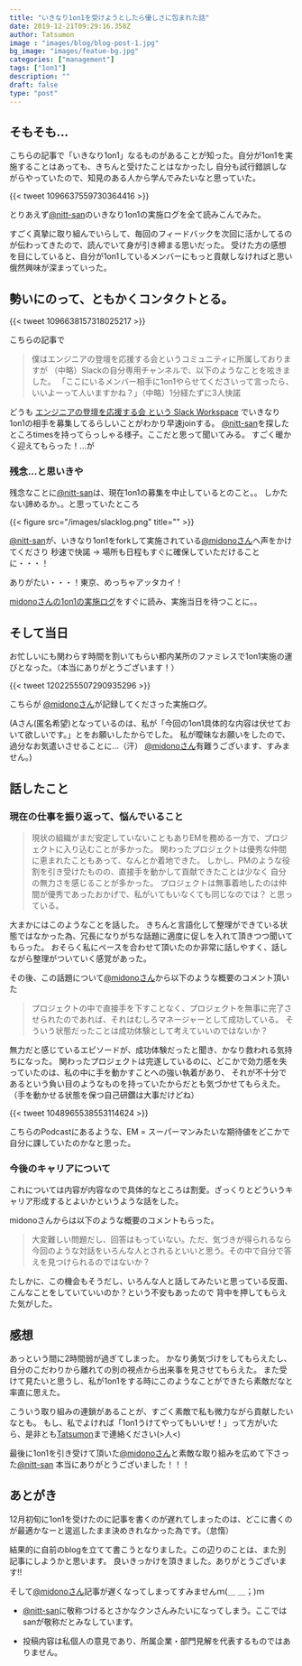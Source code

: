 ```yaml
---
title: "いきなり1on1を受けようとしたら優しさに包まれた話"
date: 2019-12-21T09:29:16.358Z
author: Tatsumon
image : "images/blog/blog-post-1.jpg"
bg_image: "images/featue-bg.jpg"
categories: ["management"]
tags: ["1on1"]
description: ""
draft: false
type: "post"
---
```

## そもそも...

こちらの記事で「いきなり1on1」なるものがあることが知った。自分が1on1を実施することはあっても、きちんと受けたことはなかったし 自分も試行錯誤しながらやっていたので、知見のある人から学んでみたいなと思っていた。

{{< tweet 1096637559730364416 >}}

とりあえず[@nitt-san](https://twitter.com/nitt_san)のいきなり1on1の実施ログを全て読みこんでみた。

すごく真摯に取り組んでいらして、毎回のフィードバックを次回に活かしてるのが伝わってきたので、読んでいて身が引き締まる思いだった。 受けた方の感想を目にしていると、自分が1on1しているメンバーにもっと貢献しなければと思い俄然興味が深まっていった。

## 勢いにのって、ともかくコンタクトとる。

{{< tweet 1096638157318025217 >}}

こちらの記事で

> 僕はエンジニアの登壇を応援する会というコミュニティに所属しておりますが （中略）Slackの自分専用チャンネルで、以下のようなことを呟きました。 「ここにいるメンバー相手に1on1やらせてくださいって言ったら、いいよーって人いますかね？」（中略）1分経たずに3人快諾

どうも  [エンジニアの登壇を応援する会 という Slack Workspace](http://bit.ly/engineers_lt) でいきなり1on1の相手を募集してるらしいことがわかり早速joinする。 [@nitt-san](https://twitter.com/nitt_san)を探したところtimesを持ってらっしゃる様子。ここだと思って聞いてみる。 すごく暖かく迎えてもらった！...が

### 残念...と思いきや

残念なことに[@nitt-san](https://twitter.com/nitt_san)は、現在1on1の募集を中止しているとのこと。。 しかたない諦めるか。。と思っていたところ

{{< figure src="/images/slacklog.png" title="" >}}

[@nitt-san](https://twitter.com/nitt_san)が、いきなり1on1をforkして実施されている[@midonoさん](https://twitter.com/midono_ap1)へ声をかけてくださり 秒速で快諾 → 場所も日程もすぐに確保していただけることに・・・！

ありがたい・・・！東京、めっちゃアッタカイ！

[midonoさんの1on1の実施ログ](https://note.com/midono/m/m5062ffbed3a0)をすぐに読み、実施当日を待つことに。。

## そして当日

お忙しいにも関わらす時間を割いてもらい都内某所のファミレスで1on1実施の運びとなった。（本当にありがとうございます！）

{{< tweet 1202255507290935296 >}}

こちらが [@midonoさん](https://twitter.com/midono_ap1)が記録してくださった実施ログ。

(Aさん(匿名希望)となっているのは、私が「今回の1on1具体的な内容は伏せておいて欲しいです。」とをお願いしたからでした。 私が曖昧なお願いをしたので、過分なお気遣いさせることに...（汗） [@midonoさん](https://twitter.com/midono_ap1)有難うございます、すみません。)

## 話したこと

### 現在の仕事を振り返って、悩んでいること

> 現状の組織がまだ安定していないこともありEMを務める一方で、プロジェクトに入り込むことが多かった。 関わったプロジェクトは優秀な仲間に恵まれたこともあって、なんとか着地できた。
> しかし、PMのような役割を引き受けたものの、直接手を動かして貢献できたことは少なく
> 自分の無力さを感じることが多かった。
> プロジェクトは無事着地したのは仲間が優秀であったおかげで、私がいてもいなくても同じなのでは？
> と思っている。

大まかにはこのようなことを話した。 きちんと言語化して整理ができている状態ではなかった為、冗長になりがちな話題に適度に促しを入れて頂きつつ聞いてもらった。
おそらく私にペースを合わせて頂いたのか非常に話しやすく、話しながら整理がついていく感覚があった。

その後、この話題について[@midonoさん](https://twitter.com/midono_ap1)から以下のような概要のコメント頂いた

> プロジェクトの中で直接手を下すことなく、プロジェクトを無事に完了させられたのであれば、それはむしろマネージャーとして成功している。 そういう状態だったことは成功体験として考えていいのではないか？

無力だと感じているエピソードが、成功体験だったと聞き、かなり救われる気持ちになった。 関わったプロジェクトは完遂しているのに、どこかで効力感を失っていたのは、私の中に手を動かすことへの強い執着があり、
それが不十分であるという負い目のようなものを持っていたからだとも気づかせてもらえた。（手を動かせる状態を保つ自己研鑽は大事だけどね）

{{< tweet 1048965538553114624 >}}

こちらのPodcastにあるような、EM = スーパーマンみたいな期待値をどこかで自分に課していたのかなと思った。

### 今後のキャリアについて

これについては内容が内容なので具体的なところは割愛。ざっくりとどういうキャリア形成するとよいかというような話をした。

midonoさんからは以下のような概要のコメントもらった。

> 大変難しい問題だし、回答はもっていない。ただ、気づきが得られるなら今回のような対話をいろんな人とされるといいと思う。その中で自分で答えを見つけられるのではないか？

たしかに、この機会もそうだし、いろんな人と話してみたいと思っている反面、こんなことをしていていいのか？という不安もあったので 背中を押してもらえた気がした。

## 感想

あっという間に2時間弱が過ぎてしまった。 かなり勇気づけをしてもらえたし、自分のこだわりから離れての別の視点から出来事を見させてもらえた。
また受けて見たいと思うし、私が1on1をする時にこのようなことができたら素敵だなと率直に思えた。

こういう取り組みの連鎖があることが、すごく素敵で私も微力ながら貢献したいなとも。 もし、私でよければ「1on1うけてやってもいいぜ！」って方がいたら、是非とも[Tatsumon](https://twitter.com/tatsumon4)まで連絡ください(>人<)

最後に1on1を引き受けて頂いた[@midonoさん](https://twitter.com/midono_ap1)と素敵な取り組みを広めて下さった[@nitt-san](https://twitter.com/nitt_san) 本当にありがとうございました！！！

## あとがき

12月初旬に1on1を受けたのに記事を書くのが遅れてしまったのは、どこに書くのが最適かなーと逡巡したまま決めきれなかった為です。（怠惰）

結果的に自前のblogを立てて書こうとなりました。この辺りのことは、また別記事にしようかと思います。 良いきっかけを頂きました。ありがとうございます!!

そして[@midonoさん](https://twitter.com/midono_ap1)記事が遅くなってしまってすみませんｍ(＿ ＿；)ｍ

* [@nitt-san](https://twitter.com/nitt_san)に敬称つけるとさかなクンさんみたいになってしまう。ここではsanが敬称だとみなしています。

* 投稿内容は私個人の意見であり、所属企業・部門見解を代表するものではありません。